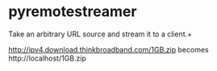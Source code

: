 pyremotestreamer
================

Take an arbitrary URL source and stream it to a client.+

http://ipv4.download.thinkbroadband.com/1GB.zip becomes http://localhost/1GB.zip

